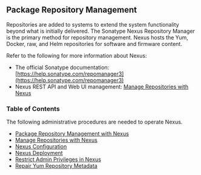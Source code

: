 ## Package Repository Management

Repositories are added to systems to extend the system functionality beyond what is initially delivered. The Sonatype Nexus Repository Manager is the primary method for repository management. Nexus hosts the Yum, Docker, raw, and Helm repositories for software and firmware content.

Refer to the following for more information about Nexus:

-   The official Sonatype documentation: [https://help.sonatype.com/repomanager3](https://help.sonatype.com/repomanager3)
-   Nexus REST API and Web UI management: [Manage Repositories with Nexus](Manage_Repositories_with_Nexus.md)

### Table of Contents 

The following administrative procedures are needed to operate Nexus.

-   [Package Repository Management with Nexus](Package_Repository_Management_with_Nexus.md)
-   [Manage Repositories with Nexus](Manage_Repositories_with_Nexus.md)
-   [Nexus Configuration](Nexus_Configuration.md)
-   [Nexus Deployment](Nexus_Deployment.md)
-   [Restrict Admin Privileges in Nexus](Restrict_Admin_Privileges_in_Nexus.md)
-   [Repair Yum Repository Metadata](Repair_Yum_Repository_Metadata.md)

